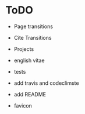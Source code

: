 # ToDO

* Page transitions
* Cite Transitions
* Projects

* english vitae
* tests
* add travis and codeclimste
* add README
* favicon
